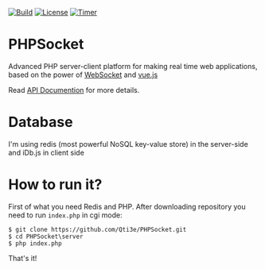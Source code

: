 [![Build](https://img.shields.io/wercker/ci/wercker/docs.svg?maxAge=2592000)]()
[![License](https://img.shields.io/aur/license/yaourt.svg?maxAge=2592000)]()
[![Timer](https://img.shields.io/badge/Relace-V0.5Beta-blue.svg)](https://github.com/Qti3e/PHPSocket/releases/tag/0.5-beta)

# PHPSocket
Advanced PHP server-client platform for making real time web applications, based on the power of [WebSocket](https://en.wikipedia.org/wiki/WebSocket) and [vue.js](https://vuejs.org/)

Read [API Documention](http://qti3e.github.io/PHPSocket/docs/) for more details.

# Database
I'm using redis (most powerful NoSQL key-value store) in the server-side and iDb.js in client side

# How to run it?
First of what you need Redis and PHP.
After downloading repository you need to run ```index.php``` in cgi mode:
```
$ git clone https://github.com/Qti3e/PHPSocket.git
$ cd PHPSocket\server
$ php index.php
```
That's it!